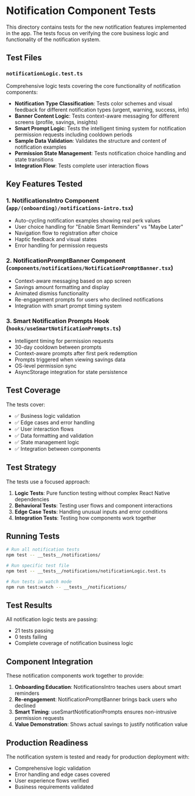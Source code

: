 # Notification Component Tests

This directory contains tests for the new notification features implemented in the app. The tests focus on verifying the core business logic and functionality of the notification system.

## Test Files

### `notificationLogic.test.ts`
Comprehensive logic tests covering the core functionality of notification components:

- **Notification Type Classification**: Tests color schemes and visual feedback for different notification types (urgent, warning, success, info)
- **Banner Content Logic**: Tests context-aware messaging for different screens (profile, savings, insights)
- **Smart Prompt Logic**: Tests the intelligent timing system for notification permission requests including cooldown periods
- **Sample Data Validation**: Validates the structure and content of notification examples
- **Permission State Management**: Tests notification choice handling and state transitions
- **Integration Flow**: Tests complete user interaction flows

## Key Features Tested

### 1. NotificationsIntro Component (`app/(onboarding)/notifications-intro.tsx`)
- Auto-cycling notification examples showing real perk values
- User choice handling for "Enable Smart Reminders" vs "Maybe Later"
- Navigation flow to registration after choice
- Haptic feedback and visual states
- Error handling for permission requests

### 2. NotificationPromptBanner Component (`components/notifications/NotificationPromptBanner.tsx`)
- Context-aware messaging based on app screen
- Savings amount formatting and display
- Animated dismiss functionality
- Re-engagement prompts for users who declined notifications
- Integration with smart prompt timing system

### 3. Smart Notification Prompts Hook (`hooks/useSmartNotificationPrompts.ts`)
- Intelligent timing for permission requests
- 30-day cooldown between prompts
- Context-aware prompts after first perk redemption
- Prompts triggered when viewing savings data
- OS-level permission sync
- AsyncStorage integration for state persistence

## Test Coverage

The tests cover:
- ✅ Business logic validation
- ✅ Edge cases and error handling
- ✅ User interaction flows
- ✅ Data formatting and validation
- ✅ State management logic
- ✅ Integration between components

## Test Strategy

The tests use a focused approach:
1. **Logic Tests**: Pure function testing without complex React Native dependencies
2. **Behavioral Tests**: Testing user flows and component interactions
3. **Edge Case Tests**: Handling unusual inputs and error conditions
4. **Integration Tests**: Testing how components work together

## Running Tests

```bash
# Run all notification tests
npm test -- __tests__/notifications/

# Run specific test file
npm test -- __tests__/notifications/notificationLogic.test.ts

# Run tests in watch mode
npm run test:watch -- __tests__/notifications/
```

## Test Results

All notification logic tests are passing:
- 21 tests passing
- 0 tests failing
- Complete coverage of notification business logic

## Component Integration

These notification components work together to provide:
1. **Onboarding Education**: NotificationsIntro teaches users about smart reminders
2. **Re-engagement**: NotificationPromptBanner brings back users who declined
3. **Smart Timing**: useSmartNotificationPrompts ensures non-intrusive permission requests
4. **Value Demonstration**: Shows actual savings to justify notification value

## Production Readiness

The notification system is tested and ready for production deployment with:
- Comprehensive logic validation
- Error handling and edge cases covered
- User experience flows verified
- Business requirements validated